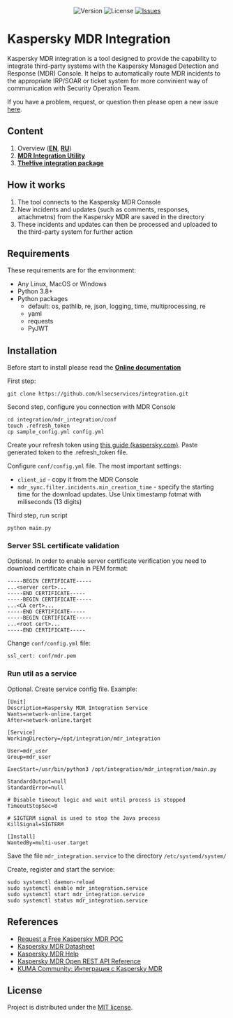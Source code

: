 <p align="center">
   <img src="https://img.shields.io/badge/Version-v1.0-blue" alt="Version">
   <img src="https://img.shields.io/badge/License-MIT-brightgreen" alt="License">
   <a href="https://github.com/klsecservices/MDR-integrations/issues"><img src="https://img.shields.io/github/issues/klsecservices/MDR-integrations.svg?maxAge=60&style=flat-square" alt="Issues"></a>
</p>

# Kaspersky MDR Integration

Kaspersky MDR integration is a tool designed to provide the capability to integrate third-party systems with the Kaspersky Managed Detection and Response (MDR) Console. It helps to automatically route MDR incidents to the appropriate IRP/SOAR or ticket system for more convinient way of communication with Security Operation Team.

If you have a problem, request, or question then please open a new issue [here](https://github.com/klsecservices/MDR-integrations/issues).

## Content

1. Overview (**[EN](overview_en.md)**, **[RU](overview_ru.md)**)
2. **[MDR Integration Utility](mdr_integration/README.md)**
3. **[TheHive integration package](integrations/thehive/README.md)**

## How it works

1. The tool connects to the Kaspersky MDR Console
2. New incidents and updates (such as comments, responses, attachmetns) from the Kaspersky MDR are saved in the directory
3. These incidents and updates can then be processed and uploaded to the third-party system for further action

## Requirements

These requirements are for the environment:

* Any Linux, MacOS or Windows
* Python 3.8+
* Python packages
  * default: os, pathlib, re, json, logging, time, multiprocessing, re
  * yaml
  * requests
  * PyJWT

## Installation

Before start to install please read the **[Online documentation](https://support.kaspersky.com/MDR/en-US/204467.htm)**

First step:

```
git clone https://github.com/klsecservices/integration.git
```

Second step, configure you connection with MDR Console

```
cd integration/mdr_integration/conf
touch .refresh_token
cp sample_config.yml config.yml
```

Create your refresh token using [this guide (kaspersky.com)](https://support.kaspersky.com/MDR/en-US/258278.htm). Paste generated token to the .refresh_token file.

Configure ```conf/config.yml``` file. The most important settings:

* ```client_id``` - copy it from the MDR Console
* ```mdr_sync.filter.incidents.min_creation_time``` - specify the starting time for the download updates. Use Unix timestamp fotmat with miliseconds (13 digits)

Third step, run script

```
python main.py
```

### Server SSL certificate validation

Optional. In order to enable server certificate verification you need to download certificate chain in PEM format:

```
-----BEGIN CERTIFICATE-----
...<server cert>...
-----END CERTIFICATE-----
-----BEGIN CERTIFICATE-----
...<CA cert>...
-----END CERTIFICATE-----
-----BEGIN CERTIFICATE-----
...<root cert>...
-----END CERTIFICATE-----
```

Change ```conf/config.yml``` file:
```
ssl_cert: conf/mdr.pem
```

### Run util as a service

Optional. Create service config file. Example:

```
[Unit]
Description=Kaspersky MDR Integration Service
Wants=network-online.target
After=network-online.target

[Service]
WorkingDirectory=/opt/integration/mdr_integration

User=mdr_user
Group=mdr_user

ExecStart=/usr/bin/python3 /opt/integration/mdr_integration/main.py

StandardOutput=null
StandardError=null

# Disable timeout logic and wait until process is stopped
TimeoutStopSec=0

# SIGTERM signal is used to stop the Java process
KillSignal=SIGTERM

[Install]
WantedBy=multi-user.target
```

Save the file ```mdr_integration.service``` to the directory ```/etc/systemd/system/```

Create, register and start the service:

```
sudo systemctl daemon-reload
sudo systemctl enable mdr_integration.service
sudo systemctl start mdr_integration.service
sudo systemctl status mdr_integration.service
```

## References
* [Request a Free Kaspersky MDR POC](https://www.kaspersky.com/enterprise-security/managed-detection-and-response)
* [Kaspersky MDR Datasheet](https://content.kaspersky-labs.com/se/media/en/business-security/kaspersky-mdr-datasheet.pdf)
* [Kaspersky MDR Help](https://support.kaspersky.com/MDR/en-US/255956.htm)
* [Kaspersky MDR Open REST API Reference](https://support.kaspersky.com/MDR/RestAPI/REST_API_doc.html)
* [KUMA Community: Интеграция с Kaspersky MDR](https://kb.kuma-community.ru/books/integracii/page/integraciia-s-kaspersky-mdr)

## License

Project is distributed under the [MIT license](/LICENSE).